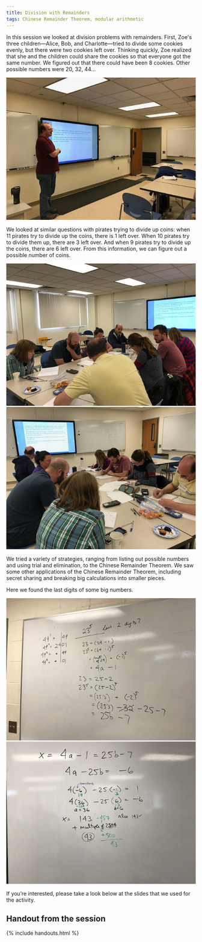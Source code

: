```yaml
---
title: Division with Remainders
tags: Chinese Remainder Theorem, modular arithmetic
---
```


In this session we looked at division problems with remainders.
First, Zoe's three children—Alice, Bob, and Charlotte—tried to
divide some cookies evenly, but there were two cookies left over.
Thinking quickly, Zoe realized that she and the children could
share the cookies so that everyone got the same number.
We figured out that there could have been 8 cookies.
Other possible numbers were 20, 32, 44...

<img src="/assets/bmtc-photos/IMG_1099.JPG" />

We looked at similar questions with pirates trying to divide up coins:
when 11 pirates try to divide up the coins, there is 1 left over.
When 10 pirates try to divide them up, there are 3 left over.
And when 9 pirates try to divide up the coins, there are 6 left over.
From this information, we can figure out a possible number of coins.

<img src="/assets/bmtc-photos/IMG_1103.JPG" />
<img src="/assets/bmtc-photos/IMG_1104.JPG" />

We tried a variety of strategies, ranging from listing out possible
numbers and using trial and elimination, to the Chinese Remainder Theorem.
We saw some other applications of the Chinese Remainder Theorem,
including secret sharing and breaking big calculations into smaller pieces.

Here we found the last digits of some big numbers.

<img src="/assets/bmtc-photos/IMG_1107.JPG" />
<img src="/assets/bmtc-photos/IMG_1108.JPG" />

If you’re interested,
please take a look below at the slides that we used for the activity.

## Handout from the session

{% include handouts.html %}
